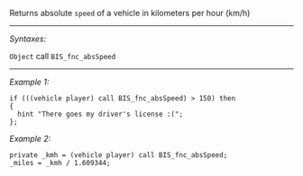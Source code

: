 Returns absolute `speed` of a vehicle in kilometers per hour (km/h)


---
*Syntaxes:*

`Object` call `BIS_fnc_absSpeed`

---
*Example 1:*

```sqf
if (((vehicle player) call BIS_fnc_absSpeed) > 150) then
{
  hint "There goes my driver's license :(";
};
```

*Example 2:*

```sqf
private _kmh = (vehicle player) call BIS_fnc_absSpeed;
_miles = _kmh / 1.609344;
```